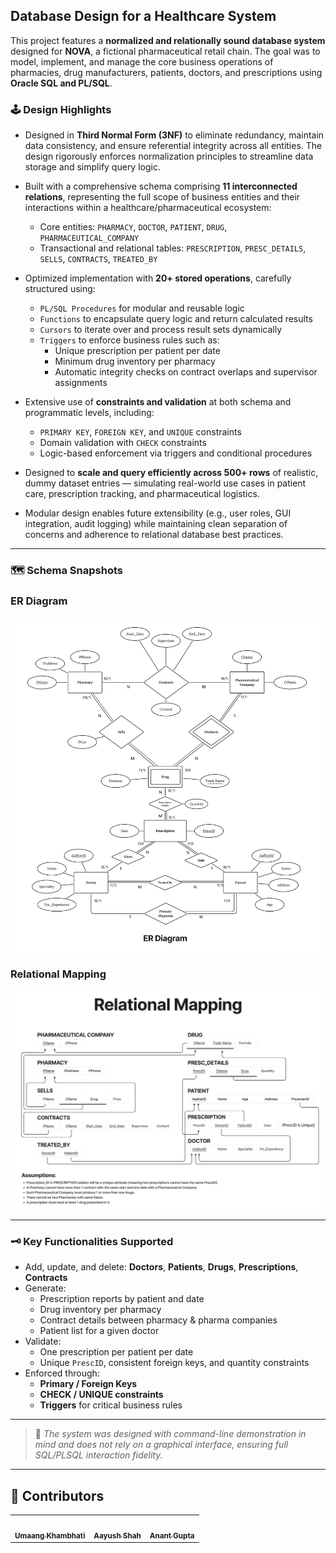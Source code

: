 ## Database Design for a Healthcare System

This project features a **normalized and relationally sound database system** designed for **NOVA**, a fictional pharmaceutical retail chain. The goal was to model, implement, and manage the core business operations of pharmacies, drug manufacturers, patients, doctors, and prescriptions using **Oracle SQL and PL/SQL**.

### 🕹️ Design Highlights

- Designed in **Third Normal Form (3NF)** to eliminate redundancy, maintain data consistency, and ensure referential integrity across all entities. The design rigorously enforces normalization principles to streamline data storage and simplify query logic.
  
- Built with a comprehensive schema comprising **11 interconnected relations**, representing the full scope of business entities and their interactions within a healthcare/pharmaceutical ecosystem:
  - Core entities: `PHARMACY`, `DOCTOR`, `PATIENT`, `DRUG`, `PHARMACEUTICAL_COMPANY`
  - Transactional and relational tables: `PRESCRIPTION`, `PRESC_DETAILS`, `SELLS`, `CONTRACTS`, `TREATED_BY`

- Optimized implementation with **20+ stored operations**, carefully structured using:
  - `PL/SQL Procedures` for modular and reusable logic
  - `Functions` to encapsulate query logic and return calculated results
  - `Cursors` to iterate over and process result sets dynamically
  - `Triggers` to enforce business rules such as:
    - Unique prescription per patient per date
    - Minimum drug inventory per pharmacy
    - Automatic integrity checks on contract overlaps and supervisor assignments

- Extensive use of **constraints and validation** at both schema and programmatic levels, including:
  - `PRIMARY KEY`, `FOREIGN KEY`, and `UNIQUE` constraints
  - Domain validation with `CHECK` constraints
  - Logic-based enforcement via triggers and conditional procedures

- Designed to **scale and query efficiently across 500+ rows** of realistic, dummy dataset entries — simulating real-world use cases in patient care, prescription tracking, and pharmaceutical logistics.

- Modular design enables future extensibility (e.g., user roles, GUI integration, audit logging) while maintaining clean separation of concerns and adherence to relational database best practices.



---

### 🗺️ Schema Snapshots

### ER Diagram  
![ER Diagram](Diagrams/er-diagram.png)

### Relational Mapping  
![Relational Mapping](Diagrams/relational-mapping.png)



---

### 🗝️ Key Functionalities Supported
- Add, update, and delete: **Doctors**, **Patients**, **Drugs**, **Prescriptions**, **Contracts**
- Generate:
  - Prescription reports by patient and date
  - Drug inventory per pharmacy
  - Contract details between pharmacy & pharma companies
  - Patient list for a given doctor
- Validate:
  - One prescription per patient per date
  - Unique `PrescID`, consistent foreign keys, and quantity constraints
- Enforced through:
  - **Primary / Foreign Keys**
  - **CHECK / UNIQUE constraints**
  - **Triggers** for critical business rules

---

> 📍 *The system was designed with command-line demonstration in mind and does not rely on a graphical interface, ensuring full SQL/PLSQL interaction fidelity.*

---

## 👥 Contributors
<table>
  <tr>
    <td align="center">
      <a href="https://github.com/UMAANG-DEVANG-KHAMBHATI">
        <img src="https://avatars.githubusercontent.com/UMAANG-DEVANG-KHAMBHATI" width="80px;" alt=""/>
        <br /><sub><b>Umaang Khambhati</b></sub>
      </a>
    </td>
    <td align="center">
      <a href="https://github.com/Aayush394">
        <img src="https://avatars.githubusercontent.com/Aayush394" width="80px;" alt=""/>
        <br /><sub><b>Aayush Shah</b></sub>
      </a>
    </td>
    <td align="center">
      <a href="https://github.com/anant1184">
        <img src="https://avatars.githubusercontent.com/anant1184" width="80px;" alt=""/>
        <br /><sub><b>Anant Gupta</b></sub>
      </a>
    </td>
  </tr>
</table>
